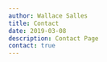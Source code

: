 ```yaml
---
author: Wallace Salles
title: Contact
date: 2019-03-08
description: Contact Page
contact: true
---
```

